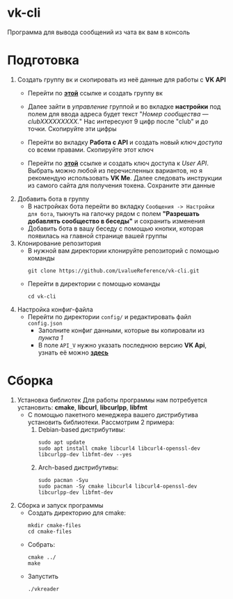 # vk-cli
Программа для вывода сообщений из чата вк вам в консоль
# Подготовка
1. Создать группу вк и скопировать из неё данные для работы с **VK API**
    - Перейти по [**этой**](https://vk.com/groups?w=groups_create) ссылке и создать группу вк
    - Далее зайти в *управление* группой и во вкладке **настройки** под полем для ввода адреса будет текст "*Номер сообщества — clubXXXXXXXXX.*"
      Нас интересуют 9 цифр после "club" и до точки. Скопируйте эти цифры
        
    - Перейти во вкладку **Работа с API** и создать новый *ключ доступа* со всеми правами. Скопируйте этот ключ
        
    - Перейти по [**этой**](https://vkhost.github.io/) ссылке и создать ключ доступа к *User API*.
      Выбрать можно любой из перечисленных вариантов, но я рекомендую использовать **VK Me**.
      Далее следовать инструкции из самого сайта для получения токена. Сохраните эти данные
2. Добавить бота в группу
   - В настройках бота перейти во вкладку `Сообщения -> Настройки для бота`, тыкнуть на галочку рядом с полем 
   **"Разрешать добавлять сообщество в беседы"** и сохранить изменения
   - Добавить бота в вашу беседу с помощью кнопки, которая появилась на главной странице вашей группы  
3. Клонирование репозитория
   - В нужной вам директории клонируйте репозиторий с помощью команды
     ```commandline
     git clone https://github.com/LvalueReference/vk-cli.git
     ```
   - Перейти в директории с помощью команды
     ```commandline
     cd vk-cli
     ```
4. Настройка конфиг-файла
   - Перейти по директории `config/` и редактировать файл `config.json`
     - Заполните конфиг данными, которые вы копировали из *пункта 1*
     - В поле `API_V` нужно указать последнюю версию **VK Api**, узнать её можно [**здесь**](https://vk.com/dev/versions)

# Сборка
1. Установка библиотек 
   Для работы программы нам потребуется установить: **cmake**, **libcurl**, **libcurlpp**, **libfmt**
   - С помощью пакетного менеджера вашего дистрибутива установить библиотеки. Рассмотрим 2 примера:
       1. Debian-based дистрибутивы: 
          ```commandline
          sudo apt update
          sudo apt install cmake libcurl4 libcurl4-openssl-dev libcurlpp-dev libfmt-dev --yes
          ```
       2. Arch-based дистрибутивы:
          ```commandline
          sudo pacman -Syu
          sudo pacman -Sy cmake libcurl4 libcurl4-openssl-dev libcurlpp-dev libfmt-dev 
          ```
2. Сборка и запуск программы
   - Создать директорию для cmake:
     ```commandline
     mkdir cmake-files
     cd cmake-files
     ```
   - Собрать:
     ```commandline
     cmake ../
     make
     ```
   - Запустить
     ```commandline
     ./vkreader   
     ```